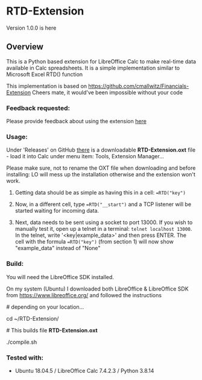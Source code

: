 # RTD-Extension

Version 1.0.0 is here

## Overview

This is a Python based extension for LibreOffice Calc to make real-time data available in Calc spreadsheets.
It is a simple implementation similar to Microsoft Excel RTD() function

This implementation is based on https://github.com/cmallwitz/Financials-Extension
Cheers mate, it would've been impossible without your code

### Feedback requested:

Please provide feedback about using the extension [here](https://github.com/gilgil/RTD-Extension/issues)

### Usage:

Under 'Releases' on GitHub [there](https://github.com/gilgil/RTD-Extension/releases) is a downloadable **RTD-Extension.oxt** file - load it into Calc under menu item: Tools, Extension Manager...

Please make sure, not to rename the OXT file when downloading and before installing: LO will mess up the installation otherwise and the extension won't work.

1. Getting data should be as simple as having this in a cell: `=RTD("key")`

2. Now, in a different cell, type `=RTD("__start")` and a TCP listener will be started waiting for incoming data.

3. Next, data needs to be sent using a socket to port 13000.
   If you wish to manually test it, open up a telnet in a terminal: `telnet localhost 13000`.
   In the telnet, write '<key|example_data>' and then press ENTER.
   The cell with the formula `=RTD("key")` (from section 1) will now show "example_data" instead of "None"

### Build:

You will need the LibreOffice SDK installed. 

On my system (Ubuntu) I downloaded both LibreOffice & LibreOffice SDK from https://www.libreoffice.org/ and followed the instructions

\# depending on your location...

cd ~/RTD-Extension/

\# This builds file **RTD-Extension.oxt**

./compile.sh

### Tested with:
- Ubuntu 18.04.5 / LibreOffice Calc 7.4.2.3 / Python 3.8.14
